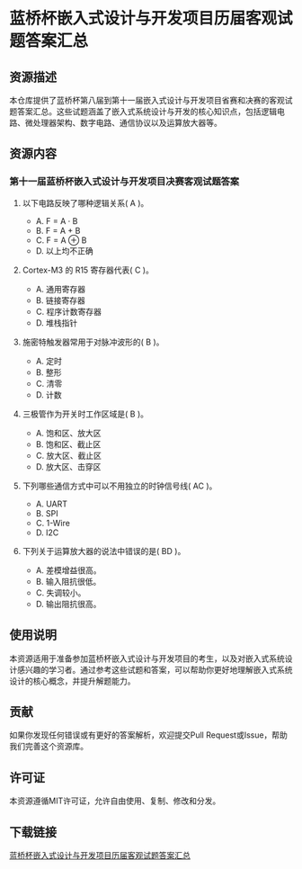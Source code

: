 # 蓝桥杯嵌入式设计与开发项目历届客观试题答案汇总

## 资源描述

本仓库提供了蓝桥杯第八届到第十一届嵌入式设计与开发项目省赛和决赛的客观试题答案汇总。这些试题涵盖了嵌入式系统设计与开发的核心知识点，包括逻辑电路、微处理器架构、数字电路、通信协议以及运算放大器等。

## 资源内容

### 第十一届蓝桥杯嵌入式设计与开发项目决赛客观试题答案

1. 以下电路反映了哪种逻辑关系( A )。
   - A. F = A · B
   - B. F = A + B
   - C. F = A ⊕ B
   - D. 以上均不正确

2. Cortex-M3 的 R15 寄存器代表( C )。
   - A. 通用寄存器
   - B. 链接寄存器
   - C. 程序计数寄存器
   - D. 堆栈指针

3. 施密特触发器常用于对脉冲波形的( B )。
   - A. 定时
   - B. 整形
   - C. 清零
   - D. 计数

4. 三极管作为开关时工作区域是( B )。
   - A. 饱和区、放大区
   - B. 饱和区、截止区
   - C. 放大区、截止区
   - D. 放大区、击穿区

5. 下列哪些通信方式中可以不用独立的时钟信号线( AC )。
   - A. UART
   - B. SPI
   - C. 1-Wire
   - D. I2C

6. 下列关于运算放大器的说法中错误的是( BD )。
   - A. 差模增益很高。
   - B. 输入阻抗很低。
   - C. 失调较小。
   - D. 输出阻抗很高。

## 使用说明

本资源适用于准备参加蓝桥杯嵌入式设计与开发项目的考生，以及对嵌入式系统设计感兴趣的学习者。通过参考这些试题和答案，可以帮助你更好地理解嵌入式系统设计的核心概念，并提升解题能力。

## 贡献

如果你发现任何错误或有更好的答案解析，欢迎提交Pull Request或Issue，帮助我们完善这个资源库。

## 许可证

本资源遵循MIT许可证，允许自由使用、复制、修改和分发。

## 下载链接

[蓝桥杯嵌入式设计与开发项目历届客观试题答案汇总](https://pan.quark.cn/s/861236c68856)